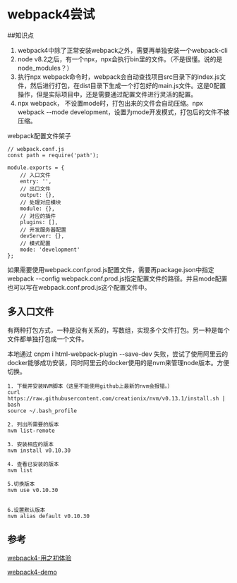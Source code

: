 # webpack4尝试

##知识点

1. webpack4中除了正常安装webpack之外，需要再单独安装一个webpack-cli
2. node v8.2之后，有一个npx，npx会执行bin里的文件。（不是很懂。说的是node_modules？）
3. 执行npx webpack命令时，webpack会自动查找项目src目录下的index.js文件，然后进行打包，在dist目录下生成一个打包好的main.js文件。这是0配置操作，但是实际项目中，还是需要通过配置文件进行灵活的配置。
4. npx webpack， 不设置mode时，打包出来的文件会自动压缩。npx webpack --mode development，设置为mode开发模式，打包后的文件不被压缩。


webpack配置文件架子
```
// webpack.conf.js
const path = require('path');

module.exports = {
    // 入口文件
    entry: '',
    // 出口文件
    output: {},
    // 处理对应模块
    module: {},
    // 对应的插件
    plugins: [],
    // 开发服务器配置
    devServer: {},
    // 模式配置
    mode: 'development'
};

```

如果需要使用webpack.conf.prod.js配置文件，需要再package.json中指定 webpack --config webpack.conf.prod.js指定配置文件的路径。并且mode配置也可以写在webpack.conf.prod.js这个配置文件中。

## 多入口文件

有两种打包方式，一种是没有关系的，写数组，实现多个文件打包。另一种是每个文件都单独打包成一个文件。

本地通过 cnpm i html-webpack-plugin --save-dev 失败，尝试了使用阿里云的docker能够成功安装，同时阿里云的docker使用的是nvm来管理node版本。方便切换。
```
1. 下载并安装NVM脚本（这里不能使用github上最新的nvm会报错。）
curl https://raw.githubusercontent.com/creationix/nvm/v0.13.1/install.sh | bash
source ~/.bash_profile

2. 列出所需要的版本
nvm list-remote

3. 安装相应的版本
nvm install v0.10.30

4. 查看已安装的版本
nvm list

5.切换版本
nvm use v0.10.30


6.设置默认版本
nvm alias default v0.10.30
```


## 参考

[webpack4-用之初体验](https://juejin.im/post/5adea0106fb9a07a9d6ff6de?utm_source=gold_browser_extension)

[webpack4-demo](https://github.com/fengyun2/webpack4-demo)